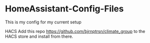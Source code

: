 # HomeAssistant-Config-Files

This is my config for my current setup  


HACS Add this repo https://github.com/bjrnptrsn/climate_group to the HACS store and install from there.
